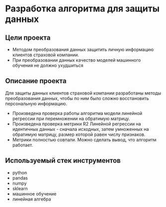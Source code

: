# Разработка алгоритма для защиты данных

## Цели проекта

- Методом преобразования данных защитить личную информацию клиентов страховой компании.
- При преобразовании данных качество моделей машинного обучения не должно ухудшиться

## Описание проекта  

Для защиты данных клиентов страховой компании разработаны методы преобразования данных, чтобы по ним было сложно восстановить персональную информацию.  

- Произведена проверка работы алгоритма модели линейной регрессии при перемножении на обратимую матрицу.  
- Произведена проверка метрики R2 Линейной регрессии на идентичных данных - сначала исходных, затем умноженных на обратимую матрицу, размер которой равен числу признаков.
- Метрики полностью совпали. Можно сделать вывод, что алгоритм работает.

## Используемый стек инструментов

- python
- pandas
- numpy
- sklearn
- машинное обучение
- линейная алгебра
